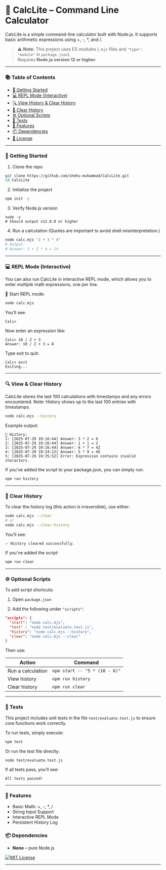 # 🧮 CalcLite – Command Line Calculator

CalcLite is a simple command-line calculator built with Node.js. It supports basic arithmetic expressions using +, -, \*, and /.

> ⚠️ **Note:** This project uses ES modules (`.mjs` files and `"type": "module"` in `package.json`).  
> Requires **Node.js version 12 or higher**.

---

### 📚 Table of Contents

- [🚀 Getting Started](#-getting-started)
- [💻 REPL Mode (Interactive)](#-repl-mode-interactive)
- [🔍 View History & Clear History](#-view--clear-history)
- [🧽 Clear History](#-clear-history)
- [⚙️ Optional Scripts](#️-optional-scripts)
- [🧪 Tests](#-tests)
- [🔢 Features](#-features)
- [📦 Dependencies](#-dependencies)
- [📄 License](#-license)

---

### 🚀 Getting Started

1. Clone the repo

```bash
git clone https://github.com/shehu-muhammad/CalcLite.git
cd CalcLite
```

2. Initialize the project

```bash
npm init -y
```

3. Verify Node.js version

```shell
node -v
# Should output v12.0.0 or higher
```

4. Run a calculation
   (Quotes are important to avoid shell misinterpretation.)

```bash
node calc.mjs "2 + 3 * 4"
# Output:
# Answer: 2 + 3 * 4 = 14
```

---

### 💻 REPL Mode (Interactive)

You can also run CalcLite in interactive REPL mode, which allows you to enter multiple math expressions, one per line.

🔁 Start REPL mode:

```bash
node calc.mjs
```

You’ll see:

```shell
Calc>
```

Now enter an expression like:

```shell
Calc> 10 / 2 + 3
Answer: 10 / 2 + 3 = 8
```

Type exit to quit:

```shell
Calc> exit
Exiting...
```

---

### 🔍 View & Clear History

CalcLite stores the last 100 calculations with timestamps and any errors encountered.
Note: History shows up to the last 100 entries with timestamps.

```bash
node calc.mjs --history
```

Example output:

```shell
📜 History:
1: [2025-07-29 19:16:44] Answer: 3 * 2 = 6
2: [2025-07-29 19:16:44] Answer: 1 + 1 = 2
3: [2025-07-29 19:16:44] Answer: 6 * 7 = 42
4: [2025-07-29 19:24:22] Answer: 5 * 9 = 45
5: [2025-07-29 19:35:52] Error: Expression contains invalid characters.
```

If you’ve added the script to your package.json, you can simply run:

```bash
npm run history
```

---

### 🧹 Clear History

To clear the history log (this action is irreversible), use either:

```bash
node calc.mjs --clear
# or
node calc.mjs --clear-history
```

You'll see:

```shell
✅ History cleared successfully.
```

If you've added the script:

```bash
npm run clear
```

---

### ⚙️ Optional Scripts

To add script shortcuts:

1. Open `package.json`

2. Add the following under `"scripts"`:

```json
"scripts": {
  "start": "node calc.mjs",
  "test" : "node test/evaluate.test.js",
  "history": "node calc.mjs --history",
  "clear": "node calc.mjs --clear"
}
```

Then use:

| Action            | Command                       |
| ----------------- | ----------------------------- |
| Run a calculation | `npm start -- "5 * (10 - 6)"` |
| View history      | `npm run history`             |
| Clear history     | `npm run clear`               |

---

### 🧪 Tests

This project includes unit tests in the file `test/evaluate.test.js` to ensure core functions work correctly.

To run tests, simply execute:

```bash
npm test
```

Or run the test file directly:

```bash
node test/evaluate.test.js
```

If all tests pass, you’ll see:

```shell
All tests passed!
```

---

### 🔢 Features

- Basic Math: +, -, \*, /
- String Input Support
- Interactive REPL Mode
- Persistent History Log

### 📦 Dependencies

- **None** – pure Node.js

[![MIT License](https://img.shields.io/badge/license-MIT-blue.svg)](LICENSE)

---
